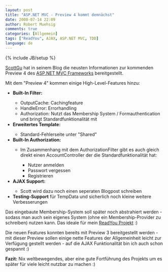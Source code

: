 ```yaml
---
layout: post
title: "ASP.NET MVC - Preview 4 kommt demnächst"
date: 2008-07-14 22:09
author: Robert Muehsig
comments: true
categories: [Allgemein]
tags: ["ReadYou", AJAX, ASP.NET MVC, TDD]
language: de
---
```

{% include JB/setup %}
<p><a href="http://weblogs.asp.net/scottgu/archive/2008/07/14/asp-net-mvc-preview-4-release-part-1.aspx">ScottGu</a> hat in seinem Blog die neusten Informationen zur kommenden Preview 4 des <a href="http://www.asp.net/mvc/default.aspx?wwwaspnetrdirset=1">ASP.NET MVC Frameworks</a> bereitgestellt.</p> <p>Mit dem "Preview 4" kommen einige High-Level-Features hinzu:</p> <ul> <li><strong>Built-In Filter:</strong></li> <ul> <li>OutputCache: Cachingfeature</li> <li>HandleError: Errorhandling</li> <li>Authorization: Nutzt das Membership System / Formauthentication und bringt Standardfunktionalität mit</li></ul> <li><strong>Erweitertes Template:</strong></li> <ul> <li>Standard-Fehlerseite unter "Shared"</li></ul> <li><strong>Built-In Authorization:</strong></li> <ul> <li>Im Zusammenhang mit dem AuthorizationFilter gibt es auch gleich direkt einen AccountController der die Standardfunktionalität hat:</li> <ul> <li>Nutzer anmelden</li> <li>Passwort vergessen</li> <li>Registrieren</li></ul></ul> <li><strong>AJAX Support:</strong></li> <ul> <li>Scott wird dazu noch einen seperaten Blogpost schreiben</li></ul> <li><strong>Testing-Support</strong> für TempData und sicherlich noch kleine weitere Verbesserungen</li></ul> <p>Das eingebaute Membership-System soll später noch abstrahiert werden - sodass man auch sein eigenes System (ohne ein Membership-Provider zu schreiben) nutzen kann. Das ideale für mein <a href="{{BASE_PATH}}/category/howtocode/">ReadYou Projekt</a> :)</p> <p>Die neuen Features konnten bereits mit Preview 3 bereitgestellt werden - mit dieser Preview sollen einige nette Features der Allgemeinheit leicht zur Verfügung gestellt werden - auf die AJAX Funktionalität bin ich auch schon gespannt :)</p> <p><strong>Fazit:</strong> Nix weltbewegendes, aber eine gute Fortführung des Projekts um es später für viele leicht nutzbar zu machen :)</p>
